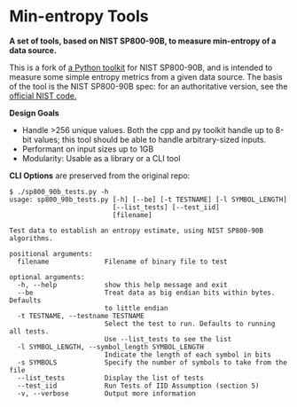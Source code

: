 # Min-entropy Tools

**A set of tools, based on NIST SP800-90B, to measure min-entropy of a data source.**

This is a fork of [a Python toolkit](https://github.com/dj-on-github/SP800_90b_tests) for NIST SP800-90B, and is intended to measure some simple entropy metrics from a given data source. The basis of the tool is the NIST SP800-90B spec: for an authoritative version, see the [ official NIST code.](https://github.com/usnistgov/SP800-90B_EntropyAssessment) 


**Design Goals**
- Handle >256 unique values. Both the cpp and py toolkit handle up to 8-bit values; this tool should be able to handle arbitrary-sized inputs.
- Performant on input sizes up to 1GB
- Modularity: Usable as a library or a CLI tool


**CLI Options** are preserved from the original repo:

```
$ ./sp800_90b_tests.py -h
usage: sp800_90b_tests.py [-h] [--be] [-t TESTNAME] [-l SYMBOL_LENGTH]
                          [--list_tests] [--test_iid]
                          [filename]

Test data to establish an entropy estimate, using NIST SP800-90B algorithms.

positional arguments:
  filename              Filename of binary file to test

optional arguments:
  -h, --help            show this help message and exit
  --be                  Treat data as big endian bits within bytes. Defaults
                        to little endian
  -t TESTNAME, --testname TESTNAME
                        Select the test to run. Defaults to running all tests.
                        Use --list_tests to see the list
  -l SYMBOL_LENGTH, --symbol_length SYMBOL_LENGTH
                        Indicate the length of each symbol in bits
  -s SYMBOLS            Specify the number of symbols to take from the file
  --list_tests          Display the list of tests
  --test_iid            Run Tests of IID Assumption (section 5)
  -v, --verbose         Output more information
  
```
